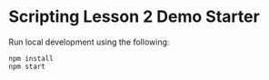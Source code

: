 # Scripting Lesson 2 Demo Starter

Run local development using the following:

```
npm install
npm start
```